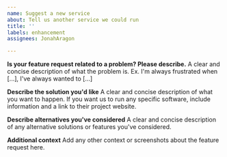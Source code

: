 ```yaml
---
name: Suggest a new service
about: Tell us another service we could run
title: ''
labels: enhancement
assignees: JonahAragon

---
```


**Is your feature request related to a problem? Please describe.**
A clear and concise description of what the problem is. Ex. I'm always frustrated when [...], I've always wanted to [...]

**Describe the solution you'd like**
A clear and concise description of what you want to happen. If you want us to run any specific software, include information and a link to their project website.

**Describe alternatives you've considered**
A clear and concise description of any alternative solutions or features you've considered.

**Additional context**
Add any other context or screenshots about the feature request here.
